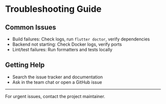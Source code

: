 # Troubleshooting Guide

## Common Issues

- Build failures: Check logs, run `flutter doctor`, verify dependencies
- Backend not starting: Check Docker logs, verify ports
- Lint/test failures: Run formatters and tests locally

## Getting Help

- Search the issue tracker and documentation
- Ask in the team chat or open a GitHub issue

---

For urgent issues, contact the project maintainer.
